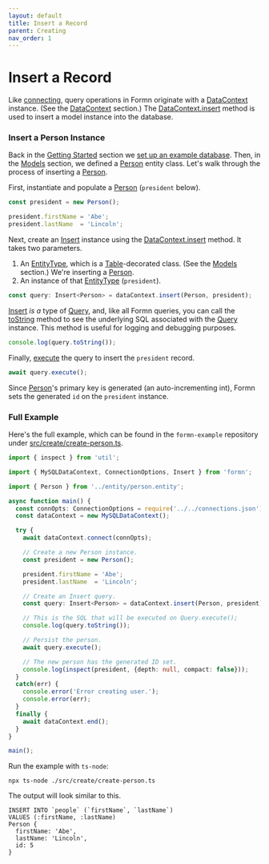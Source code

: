 ```yaml
---
layout: default
title: Insert a Record
parent: Creating
nav_order: 1
---
```


# Insert a Record

Like [connecting](../connecting/), query operations in Formn originate with a
[DataContext](../../api-doc/latest/classes/datacontext.html) instance.  (See
the [DataContext](../datacontext/) section.) The
[DataContext.insert](../../api-doc/latest/classes/datacontext.html#insert)
method is used to insert a model instance into the database.

### Insert a Person Instance

Back in the [Getting Started](../getting-started/) section we [set up an
example database](../getting-started/tutorial-database-setup.html).  Then, in
the [Models](../models/) section, we defined a
[Person](https://github.com/benbotto/formn-example/blob/1.3.0/src/entity/person.entity.ts)
entity class.  Let's walk through the process of inserting a
[Person](https://github.com/benbotto/formn-example/blob/1.3.0/src/entity/person.entity.ts).

First, instantiate and populate a
[Person](https://github.com/benbotto/formn-example/blob/1.3.0/src/entity/person.entity.ts)
(`president` below).

```typescript
const president = new Person();

president.firstName = 'Abe';
president.lastName  = 'Lincoln';
```

Next, create an [Insert](../../api-doc/latest/classes/insert.html) instance
using the
[DataContext.insert](../../api-doc/latest/classes/datacontext.html#insert)
method.  It takes two parameters.

1. An [EntityType](../../api-doc/latest/globals.html#entitytype), which is a
   [Table](../../api-doc/latest/globals.html#table)-decorated class.  (See the
   [Models](../models) section.)  We're inserting a
   [Person](https://github.com/benbotto/formn-example/blob/1.3.0/src/entity/person.entity.ts).
2. An instance of that [EntityType](../../api-doc/latest/globals.html#entitytype) (`president`).

```typescript
const query: Insert<Person> = dataContext.insert(Person, president);
```

[Insert](../../api-doc/latest/classes/insert.html) _is a_ type of
[Query](../../api-doc/latest/classes/query.html), and, like all Formn queries,
you can call the [toString](../../api-doc/latest/classes/query.html#tostring)
method to see the underlying SQL associated with the
[Query](../../api-doc/latest/classes/query.html) instance.  This method is
useful for logging and debugging purposes.

```typescript
console.log(query.toString());
```

Finally, [execute](../../api-doc/latest/classes/query.html#execute) the query
to insert the `president` record.

```typescript
await query.execute();
```

Since
[Person](https://github.com/benbotto/formn-example/blob/1.3.0/src/entity/person.entity.ts)'s
primary key is generated (an auto-incrementing int), Formn sets the generated
`id` on the `president` instance.

### Full Example

Here's the full example, which can be found in the `formn-example` repository
under
[src/create/create-person.ts](https://github.com/benbotto/formn-example/blob/1.3.0/src/create/create-person.ts).

```typescript
import { inspect } from 'util';

import { MySQLDataContext, ConnectionOptions, Insert } from 'formn';

import { Person } from '../entity/person.entity';

async function main() {
  const connOpts: ConnectionOptions = require('../../connections.json');
  const dataContext = new MySQLDataContext();

  try {
    await dataContext.connect(connOpts);

    // Create a new Person instance.
    const president = new Person();

    president.firstName = 'Abe';
    president.lastName  = 'Lincoln';

    // Create an Insert query.
    const query: Insert<Person> = dataContext.insert(Person, president);

    // This is the SQL that will be executed on Query.execute();
    console.log(query.toString());

    // Persist the person.
    await query.execute();

    // The new person has the generated ID set.
    console.log(inspect(president, {depth: null, compact: false}));
  }
  catch(err) {
    console.error('Error creating user.');
    console.error(err);
  }
  finally {
    await dataContext.end();
  }
}

main();
```

Run the example with `ts-node`:

```
npx ts-node ./src/create/create-person.ts
```

The output will look similar to this.

```
INSERT INTO `people` (`firstName`, `lastName`)
VALUES (:firstName, :lastName)
Person {
  firstName: 'Abe',
  lastName: 'Lincoln',
  id: 5
}
```
